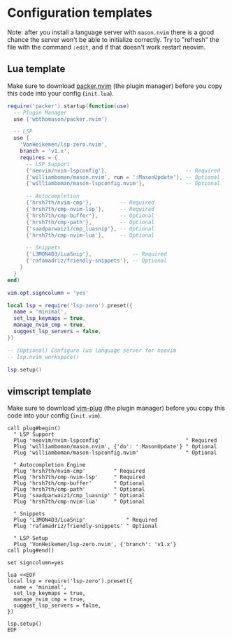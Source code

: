 # Configuration templates

Note: after you install a language server with `mason.nvim` there is a good chance the server won't be able to initialize correctly. Try to "refresh" the file with the command `:edit`, and if that doesn't work restart neovim.

## Lua template

Make sure to download [packer.nvim](https://github.com/wbthomason/packer.nvim) (the plugin manager) before you copy this code into your config (`init.lua`).

```lua
require('packer').startup(function(use)
  -- Plugin Manager
  use {'wbthomason/packer.nvim'}

  -- LSP
  use {
    'VonHeikemen/lsp-zero.nvim',
    branch = 'v1.x',
    requires = {
      -- LSP Support
      {'neovim/nvim-lspconfig'},                         -- Required
      {'williamboman/mason.nvim', run = ':MasonUpdate'}, -- Optional
      {'williamboman/mason-lspconfig.nvim'},             -- Optional

      -- Autocompletion
      {'hrsh7th/nvim-cmp'},         -- Required
      {'hrsh7th/cmp-nvim-lsp'},     -- Required
      {'hrsh7th/cmp-buffer'},       -- Optional
      {'hrsh7th/cmp-path'},         -- Optional
      {'saadparwaiz1/cmp_luasnip'}, -- Optional
      {'hrsh7th/cmp-nvim-lua'},     -- Optional

      -- Snippets
      {'L3MON4D3/LuaSnip'},             -- Required
      {'rafamadriz/friendly-snippets'}, -- Optional
    }
  }
end)

vim.opt.signcolumn = 'yes'

local lsp = require('lsp-zero').preset({
  name = 'minimal',
  set_lsp_keymaps = true,
  manage_nvim_cmp = true,
  suggest_lsp_servers = false,
})

-- (Optional) Configure lua language server for neovim
-- lsp.nvim_workspace()

lsp.setup()
```

## vimscript template

Make sure to download [vim-plug](https://github.com/junegunn/vim-plug) (the plugin manager) before you copy this code into your config (`init.vim`).

```vim
call plug#begin()
  " LSP Support
  Plug 'neovim/nvim-lspconfig'                           " Required
  Plug 'williamboman/mason.nvim', {'do': ':MasonUpdate'} " Optional
  Plug 'williamboman/mason-lspconfig.nvim'               " Optional

  " Autocompletion Engine
  Plug 'hrsh7th/nvim-cmp'         " Required
  Plug 'hrsh7th/cmp-nvim-lsp'     " Required
  Plug 'hrsh7th/cmp-buffer'       " Optional
  Plug 'hrsh7th/cmp-path'         " Optional
  Plug 'saadparwaiz1/cmp_luasnip' " Optional
  Plug 'hrsh7th/cmp-nvim-lua'     " Optional

  " Snippets
  Plug 'L3MON4D3/LuaSnip'             " Required
  Plug 'rafamadriz/friendly-snippets' " Optional

  " LSP Setup
  Plug 'VonHeikemen/lsp-zero.nvim', {'branch': 'v1.x'}
call plug#end()

set signcolumn=yes

lua <<EOF
local lsp = require('lsp-zero').preset({
  name = 'minimal',
  set_lsp_keymaps = true,
  manage_nvim_cmp = true,
  suggest_lsp_servers = false,
})

lsp.setup()
EOF
```

